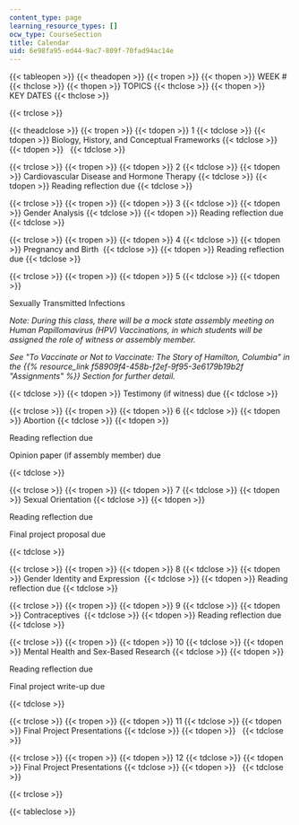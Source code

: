 ```yaml
---
content_type: page
learning_resource_types: []
ocw_type: CourseSection
title: Calendar
uid: 6e98fa95-ed44-9ac7-809f-70fad94ac14e
---
```


{{< tableopen >}}
{{< theadopen >}}
{{< tropen >}}
{{< thopen >}}
WEEK #
{{< thclose >}}
{{< thopen >}}
TOPICS
{{< thclose >}}
{{< thopen >}}
KEY DATES
{{< thclose >}}

{{< trclose >}}

{{< theadclose >}}
{{< tropen >}}
{{< tdopen >}}
1
{{< tdclose >}}
{{< tdopen >}}
Biology, History, and Conceptual Frameworks
{{< tdclose >}}
{{< tdopen >}}
 
{{< tdclose >}}

{{< trclose >}}
{{< tropen >}}
{{< tdopen >}}
2
{{< tdclose >}}
{{< tdopen >}}
Cardiovascular Disease and Hormone Therapy
{{< tdclose >}}
{{< tdopen >}}
Reading reflection due
{{< tdclose >}}

{{< trclose >}}
{{< tropen >}}
{{< tdopen >}}
3
{{< tdclose >}}
{{< tdopen >}}
Gender Analysis
{{< tdclose >}}
{{< tdopen >}}
Reading reflection due
{{< tdclose >}}

{{< trclose >}}
{{< tropen >}}
{{< tdopen >}}
4
{{< tdclose >}}
{{< tdopen >}}
Pregnancy and Birth 
{{< tdclose >}}
{{< tdopen >}}
Reading reflection due
{{< tdclose >}}

{{< trclose >}}
{{< tropen >}}
{{< tdopen >}}
5
{{< tdclose >}}
{{< tdopen >}}


Sexually Transmitted Infections

_Note: During this class, there will be a mock state assembly meeting on Human Papillomavirus (HPV) Vaccinations, in which students will be assigned the role of witness or assembly member._

_See "To Vaccinate or Not to Vaccinate: The Story of Hamilton, Columbia" in the {{% resource_link f58909f4-458b-f2ef-9f95-3e6179b19b2f "Assignments" %}} Section for further detail._


{{< tdclose >}}
{{< tdopen >}}
Testimony (if witness) due
{{< tdclose >}}

{{< trclose >}}
{{< tropen >}}
{{< tdopen >}}
6
{{< tdclose >}}
{{< tdopen >}}
Abortion
{{< tdclose >}}
{{< tdopen >}}


Reading reflection due

  
Opinion paper (if assembly member) due


{{< tdclose >}}

{{< trclose >}}
{{< tropen >}}
{{< tdopen >}}
7
{{< tdclose >}}
{{< tdopen >}}
Sexual Orientation
{{< tdclose >}}
{{< tdopen >}}


Reading reflection due

Final project proposal due


{{< tdclose >}}

{{< trclose >}}
{{< tropen >}}
{{< tdopen >}}
8
{{< tdclose >}}
{{< tdopen >}}
Gender Identity and Expression 
{{< tdclose >}}
{{< tdopen >}}
Reading reflection due
{{< tdclose >}}

{{< trclose >}}
{{< tropen >}}
{{< tdopen >}}
9
{{< tdclose >}}
{{< tdopen >}}
Contraceptives 
{{< tdclose >}}
{{< tdopen >}}
Reading reflection due
{{< tdclose >}}

{{< trclose >}}
{{< tropen >}}
{{< tdopen >}}
10
{{< tdclose >}}
{{< tdopen >}}
Mental Health and Sex-Based Research
{{< tdclose >}}
{{< tdopen >}}


Reading reflection due

Final project write-up due


{{< tdclose >}}

{{< trclose >}}
{{< tropen >}}
{{< tdopen >}}
11
{{< tdclose >}}
{{< tdopen >}}
Final Project Presentations
{{< tdclose >}}
{{< tdopen >}}
 
{{< tdclose >}}

{{< trclose >}}
{{< tropen >}}
{{< tdopen >}}
12
{{< tdclose >}}
{{< tdopen >}}
Final Project Presentations
{{< tdclose >}}
{{< tdopen >}}
 
{{< tdclose >}}

{{< trclose >}}

{{< tableclose >}}